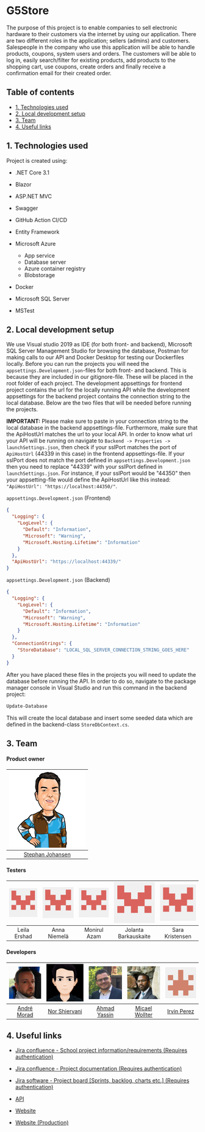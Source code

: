 # G5Store

The purpose of this project is to enable companies to sell electronic hardware to their customers via the internet by using our application. There are two different roles in the application; sellers (admins) and customers. Salespeople in the company who use this application will be able to handle products, coupons, system users and orders. The customers will be able to log in, easily search/filter for existing products, add products to the shopping cart, use coupons, create orders and finally receive a confirmation email for their created order.



## Table of contents

* [1. Technologies used](#1-technologies-used)
* [2. Local development setup](#2-local-development-setup)
* [3. Team](#3-team)
* [4. Useful links](#4-useful-links)



## 1. Technologies used
Project is created using:
* .NET Core 3.1

* Blazor

* ASP.NET MVC

* Swagger

* GitHub Action CI/CD

* Entity Framework

* Microsoft Azure
	
	* App service
	* Database server
	* Azure container registry
	* Blobstorage
	
* Docker
	
* Microsoft SQL Server
	
* MSTest
	
	
## 2. Local development setup
We use Visual studio 2019 as IDE (for both front- and backend), Microsoft SQL Server Management Studio for browsing the database, Postman for making calls to our API and Docker Desktop for testing our Dockerfiles locally. Before you can run the projects you will need the `appsettings.Development.json`-files for both front- and backend. This is because they are included in our gitignore-file. These will be placed in the root folder of each project. The development appsettings for frontend project contains the url for the locally running API while the development appsettings for the backend project contains the connection string to the local database. Below are the two files that will be needed before running the projects. 

**IMPORTANT:** Please make sure to paste in your connection string to the local database in the backend appsettings-file. Furthermore, make sure that the ApiHostUrl matches the url to your local API. In order to know what url your API will be running on navigate to `Backend -> Properties -> launchSettings.json`, then check if your sslPort matches the port of `ApiHostUrl` (44339 in this case) in the frontend appsettings-file. If your sslPort does not match the port defined in `appsettings.Development.json` then you need to replace "44339" with your sslPort defined in `launchSettings.json`. For instance, if your sslPort would be "44350" then your appsetting-file would define the ApiHostUrl like this instead: `"ApiHostUrl": "https://localhost:44350/"`.



`appsettings.Development.json` (Frontend)

```json
{
  "Logging": {
    "LogLevel": {
      "Default": "Information",
      "Microsoft": "Warning",
      "Microsoft.Hosting.Lifetime": "Information"
    }
  },
  "ApiHostUrl": "https://localhost:44339/"
}
```

`appsettings.Development.json` (Backend)

```json
{
  "Logging": {
    "LogLevel": {
      "Default": "Information",
      "Microsoft": "Warning",
      "Microsoft.Hosting.Lifetime": "Information"
    }
  },
  "ConnectionStrings": {
    "StoreDatabase": "LOCAL_SQL_SERVER_CONNECTION_STRING_GOES_HERE"
  }
}

```



After you have placed these files in the projects you will need to update the database before running the API. In order to do so, navigate to the package manager console in Visual Studio and run this command in the backend project:

```bash
Update-Database
```

This will create the local database and insert some seeded data which are defined in the backend-class `StoreDbContext.cs`.



## 3. Team

#### Product owner

| [![Stephan Johansen](./Documentation/Images/Profile%20avatars/Stephan.png)](https://github.com/skjohansen) |
| :----------------------------------------------------------: |
|      [Stephan Johansen](https://github.com/skjohansen)       |

#### Testers

| ![Leila Ershad](./Documentation/Images/Profile%20avatars/Default.png) | ![Anna Niemelä](./Documentation/Images/Profile%20avatars/Default.png) | ![Monirul Azam](./Documentation/Images/Profile%20avatars/Default.png) | ![Jolanta Barkauskaite](./Documentation/Images/Profile%20avatars/Default.png) | ![Sara Kristensen](./Documentation/Images/Profile%20avatars/Default.png) |
| :----------------------------------------------------------: | :----------------------------------------------------------: | :----------------------------------------------------------: | :----------------------------------------------------------: | :----------------------------------------------------------: |
|                         Leila Ershad                         |                         Anna Niemelä                         |                         Monirul Azam                         |                     Jolanta Barkauskaite                     |                       Sara Kristensen                        |

#### Developers

| [![André Morad](./Documentation/Images/Profile%20avatars/Andre.png)](https://github.com/AndreMorad) | [![Nor Shiervani](./Documentation/Images/Profile%20avatars/Nor.png)](https://github.com/norshiervani) | [![Ahmad Yassin](./Documentation/Images/Profile%20avatars/Ahmad.png)](https://github.com/akyassin) | [![Micael Wollter](./Documentation/Images/Profile%20avatars/Mikael.png)](https://github.com/aohzork) | [![Irvin Perez](./Documentation/Images/Profile%20avatars/Irvin.png)](https://github.com/Irvper77) |
| :----------------------------------------------------------: | :----------------------------------------------------------: | :----------------------------------------------------------: | :----------------------------------------------------------: | :----------------------------------------------------------: |
|         [André Morad](https://github.com/AndreMorad)         |       [Nor Shiervani](https://github.com/norshiervani)       |         [Ahmad Yassin](https://github.com/akyassin)          |         [Micael Wollter](https://github.com/aohzork)         |          [Irvin Perez](https://github.com/Irvper77)          |



## 4. Useful links

- [Jira confluence - School project information/requirements (Requires authentication)](https://plushogskolan.atlassian.net/wiki/spaces/TO/pages/64061445/Systemkrav)

- [Jira confluence - Project documentation (Requires authentication)](https://plushogskolan.atlassian.net/wiki/spaces/G5/overview)

- [Jira software - Project board [Sprints, backlog, charts etc.] (Requires authentication)](https://plushogskolan.atlassian.net/secure/RapidBoard.jspa?rapidView=15&projectKey=G5)

- [API](https://g5store.azurewebsites.net/) 

- [Website](http://storefront5test.azurewebsites.net/)

- [Website (Production)](https://storefront5prod.azurewebsites.net/)

  

